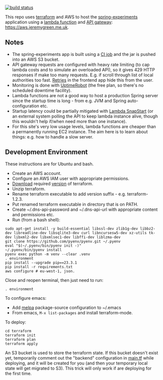 [![build status](https://github.com/jg210/aws-experiments/actions/workflows/checks.yml/badge.svg)](https://github.com/jg210/aws-experiments/actions/workflows/checks.yml)

This repo uses [terraform](https://www.terraform.io/) and AWS to host the [spring-experiments](https://github.com/jg210/spring-experiments) application using a [lambda function](https://aws.amazon.com/pm/lambda/) and [API gateway](https://aws.amazon.com/api-gateway/): https://aws.jeremygreen.me.uk.

## Notes

* The spring-experiments app is built using a [CI job](https://github.com/jg210/spring-experiments/actions/workflows/checks.yml) and the jar is pushed into an AWS S3 bucket.
* API gateway requests are configured with heavy rate limiting (to cap lambda costs and to simulate an overloaded API), so it gives 429 HTTP responses if make too many requests. E.g. if scroll through list of local authorities too fast. [Retries](https://github.com/jg210/spring-experiments/pull/41) in the frontend app hide this from the user.
* Monitoring is done with [UptimeRobot](https://stats.uptimerobot.com/kD80YhnAzD) (the free plan, so there's no scheduled downtime facility).
* Lambda functions are not a good way to host a production Spring server since the startup time is long - from e.g. JVM and Spring auto-configuration etc.
* Startup latency could be partially mitigated with [Lambda SnapStart](https://docs.aws.amazon.com/lambda/latest/dg/snapstart.html) (or an external system polling the API to keep lambda instance alive, though this wouldn't help if/when need more than one instance).
* For this site's very low usage levels, lambda functions are cheaper than a permanently running EC2 instance. The aim here is to learn about things: e.g. how to handle a slow server.

## Development Environment

These instructions are for Ubuntu and bash.

* Create an AWS account.
* Configure an AWS IAM user with appropriate permissions.
* [Download](https://www.terraform.io/downloads.html) required [version](terraform/main.tf) of terraform.
* Unzip terraform.
* Rename terraform executable to add version suffix - e.g. terraform-1.2.3.
* Put renamed terraform executable in directory that is on PATH.
* Create ~/.dns-api-password and ~/.dns-api-url with appropriate content and permissions etc.
* Run (from a bash shell):

```
sudo apt-get install -y build-essential libssl-dev zlib1g-dev libbz2-dev libreadline-dev libsqlite3-dev curl libncursesw5-dev xz-utils tk-dev libxml2-dev libxmlsec1-dev libffi-dev liblzma-dev
git clone https://github.com/pyenv/pyenv.git ~/.pyenv
eval "$(~/.pyenv/bin/pyenv init -)"
~/.pyenv/bin/pyenv install
pyenv exec python -m venv --clear .venv
. environment
pip install --upgrade pip==23.3.1
pip install -r requirements.txt
aws configure # eu-west-1, json.
```

Close and reopen terminal, then just need to run:

```
. environment
```

To configure emacs:

* Add [melpa](https://www.emacswiki.org/emacs/MELPA) package-source configuration to ~/.emacs
* From emacs, `M-x list-packages` and install terraform-mode.

To deploy:

```
cd terraform
terraform init
terraform plan
terraform apply
```

An S3 bucket is used to store the terraform state. If this bucket doesn't exist yet, temporarily comment out the "backend" configuration in [main.tf](main.tf) while deploying, and it will be created for you (and then your temporary local state will get migrated to S3). This trick will only work if are deploying for the first time.
